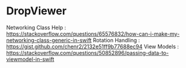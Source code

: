 # DropViewer

Networking Class Help : https://stackoverflow.com/questions/65576832/how-can-i-make-my-networking-class-generic-in-swift
Rotation Handling : https://gist.github.com/chenr2/2132e51ff9b77688ec94
View Models : https://stackoverflow.com/questions/50852896/passing-data-to-viewmodel-in-swift
